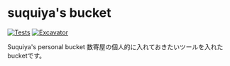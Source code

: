 # suquiya's bucket

[![Tests](https://github.com/suquiya/suquiya_bucket/actions/workflows/ci.yml/badge.svg)](https://github.com/suquiya/suquiya_bucket/actions/workflows/ci.yml)
[![Excavator](https://github.com/suquiya/suquiya_bucket/actions/workflows/excavator.yml/badge.svg)](https://github.com/suquiya/suquiya_bucket/actions/workflows/excavator.yml)

Suquiya's personal bucket
数寄屋の個人的に入れておきたいツールを入れたbucketです。
